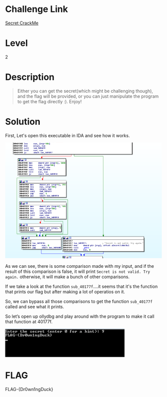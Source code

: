 # Challenge Link

[Secret CrackMe](https://crackmes.one/crackme/5e18007c33c5d419aa013585)

# Level 
2

# Description

>Either you can get the secret(which might be challenging though), and the flag will be provided, or you can just manipulate the program to get the flag directly :).
Enjoy!

# Solution 
First, Let's open this executable in IDA and see how it works. 

![](images/Secret_CrackMe_1.png)

As we can see, there is some comparison made with my input, and if the result of this comparison is false, it will print `Secret is not valid. Try again.` otherwise, it will make a bunch of other comparisons. 

If we take a look at the function `sub_40177f`....it seems that it's the function that prints our flag but after making a lot of operatios on it.


So, we can bypass all those comparisons to get the function `sub_40177f` called and see what it prints.

So let’s open up ollydbg and play around with the program to make it call that function at 40177f. 

![](images/Secret_CrackMe_2.png)

# FLAG

FLAG-{Dr0wn1ngDuck}
